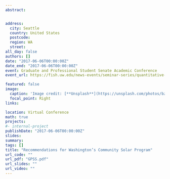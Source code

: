 ```yaml
---
abstract:


address:
  city: Seattle
  country: United States
  postcode: 
  region: WA
  street: 
all_day: false
authors: []
date: "2017-06-06T00:00:00Z"
date_end: "2017-06-06T00:00:00Z"
event: Graduate and Professional Student Senate Academic Conference
event_url: https://fish.uw.edu/news-events/seminar-series/quantitative-seminar//

featured: false
image:
  caption: 'Image credit: [**Unsplash**](https://unsplash.com/photos/bzdhc5b3Bxs)'
  focal_point: Right
links:

location: Virtual Conference
math: true
projects:
#- internal-project
publishDate: "2017-06-06T00:00:00Z"
slides: 
summary: 
tags: []
title: "Recommendations for Washington’s Community Solar Program"
url_code: ""
url_pdf: "GPSS.pdf"
url_slides: ""
url_video: ""
---
```


